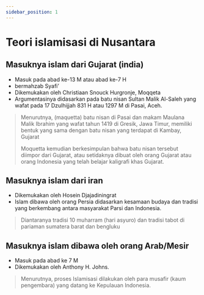 ```yaml
---
sidebar_position: 1
---
```


# Teori islamisasi di Nusantara
## Masuknya islam dari Gujarat (india)
* Masuk pada  abad ke-13 M atau abad ke-7 H
* bermahzab Syafi’
* Dikemukakan oleh Christiaan Snouck Hurgronje, Moqqeta
* Argumentasinya didasarkan pada batu nisan Sultan Malik Al-Saleh yang wafat pada 17 Dzulhijjah 831 H atau 1297 M di Pasai, Aceh.

> Menurutnya, (maquetta) batu nisan di Pasai dan makam Maulana Malik Ibrahim yang wafat tahun 1419 di Gresik, Jawa Timur, memiliki bentuk yang sama dengan batu nisan yang terdapat di Kambay, Gujarat
>
> Moquetta kemudian berkesimpulan bahwa batu nisan tersebut diimpor dari Gujarat, atau setidaknya dibuat oleh orang Gujarat atau orang Indonesia yang telah belajar kaligrafi khas Gujarat.


## Masuknya islam dari iran

 - Dikemukakan oleh Hosein Djajadiningrat  
 - Islam dibawa oleh orang Persia didasarkan kesamaan budaya dan tradisi yang berkembang antara masyarakat Parsi dan Indonesia.

> Diantaranya tradisi 10 muharram (hari asyuro) dan tradisi tabot di pariaman sumatera barat dan bengluku
## Masuknya islam dibawa oleh orang Arab/Mesir

 - Masuk pada abad ke 7 M  
 - Dikemukakan oleh Anthony H. Johns.  

> Menurutnya, proses Islamisasi dilakukan oleh para musafir (kaum pengembara) yang datang ke Kepulauan Indonesia.
